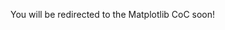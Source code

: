 <!DOCTYPE html>
<html>
  <head>
    <meta http-equiv="refresh" content="7; url='https://github.com/matplotlib/matplotlib/blob/main/CODE_OF_CONDUCT.md'" />
  </head>
  <body>
    <p>You will be redirected to the Matplotlib CoC soon!</p>
  </body>
</html>
